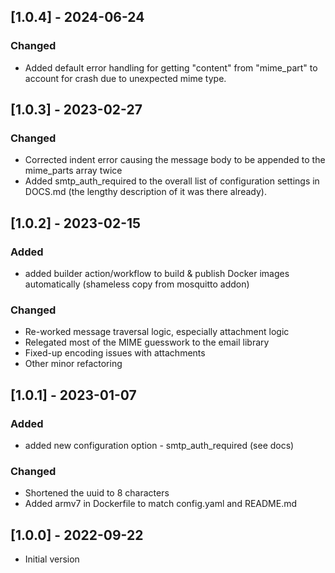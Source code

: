 ## [1.0.4] - 2024-06-24

### Changed

- Added default error handling for getting "content" from "mime_part" to account for crash due to unexpected mime type.

## [1.0.3] - 2023-02-27

### Changed

- Corrected indent error causing the message body to be appended to the mime_parts array twice
- Added smtp_auth_required to the overall list of configuration settings in DOCS.md (the lengthy description of it was there already).

## [1.0.2] - 2023-02-15

### Added

- added builder action/workflow to build & publish Docker images automatically (shameless copy from mosquitto addon)

### Changed

- Re-worked message traversal logic, especially attachment logic
- Relegated most of the MIME guesswork to the email library
- Fixed-up encoding issues with attachments
- Other minor refactoring

## [1.0.1] - 2023-01-07

### Added

- added new configuration option - smtp_auth_required (see docs)

### Changed

- Shortened the uuid to 8 characters
- Added armv7 in Dockerfile to match config.yaml and README.md


## [1.0.0] - 2022-09-22

- Initial version
